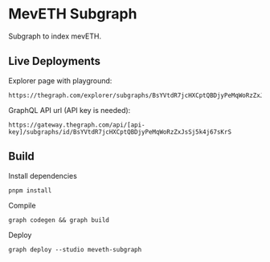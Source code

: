 # MevETH Subgraph

Subgraph to index mevETH.

## Live Deployments

Explorer page with playground:

```
https://thegraph.com/explorer/subgraphs/BsYVtdR7jcHXCptQBDjyPeMqWoRzZxJsSj5k4j67sKrS
```

GraphQL API url (API key is needed):

```
https://gateway.thegraph.com/api/[api-key]/subgraphs/id/BsYVtdR7jcHXCptQBDjyPeMqWoRzZxJsSj5k4j67sKrS
```

## Build

Install dependencies
```
pnpm install
```

Compile
```
graph codegen && graph build
```

Deploy
```
graph deploy --studio meveth-subgraph
```
